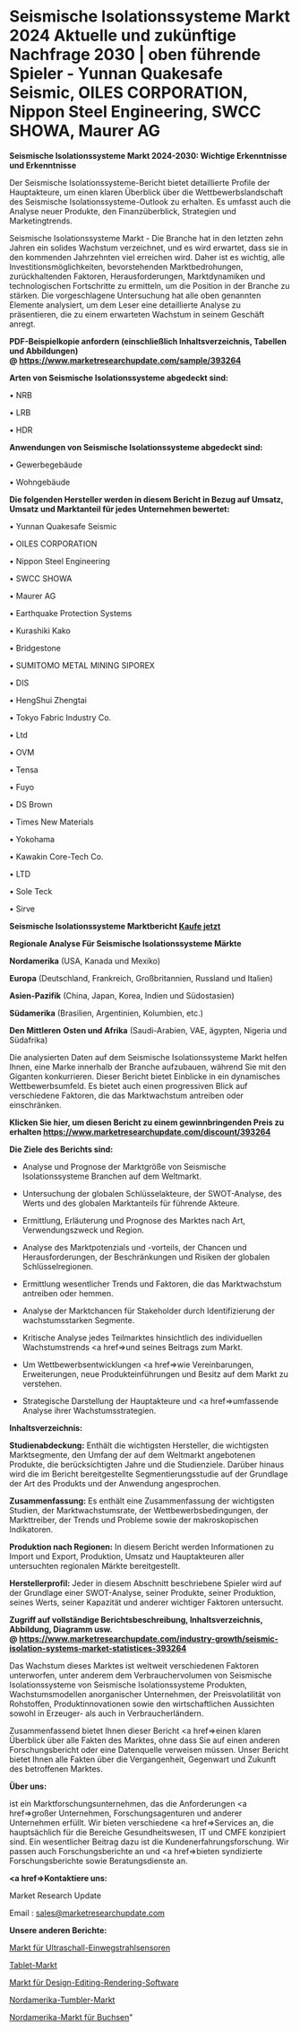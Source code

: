 # Seismische Isolationssysteme Markt 2024 Aktuelle und zukünftige Nachfrage 2030 | oben führende Spieler - Yunnan Quakesafe Seismic, OILES CORPORATION, Nippon Steel Engineering, SWCC SHOWA, Maurer AG

<strong>Seismische Isolationssysteme Markt 2024-2030: Wichtige Erkenntnisse und Erkenntnisse</strong>

Der Seismische Isolationssysteme-Bericht bietet detaillierte Profile der Hauptakteure, um einen klaren Überblick über die Wettbewerbslandschaft des Seismische Isolationssysteme-Outlook zu erhalten. Es umfasst auch die Analyse neuer Produkte, den Finanzüberblick, Strategien und Marketingtrends.

Seismische Isolationssysteme Markt - Die Branche hat in den letzten zehn Jahren ein solides Wachstum verzeichnet, und es wird erwartet, dass sie in den kommenden Jahrzehnten viel erreichen wird. Daher ist es wichtig, alle Investitionsmöglichkeiten, bevorstehenden Marktbedrohungen, zurückhaltenden Faktoren, Herausforderungen, Marktdynamiken und technologischen Fortschritte zu ermitteln, um die Position in der Branche zu stärken. Die vorgeschlagene Untersuchung hat alle oben genannten Elemente analysiert, um dem Leser eine detaillierte Analyse zu präsentieren, die zu einem erwarteten Wachstum in seinem Geschäft anregt.

<strong><b>PDF-Beispielkopie anfordern (einschließlich Inhaltsverzeichnis, Tabellen und Abbildungen) @ </b></strong><strong><a href=https://www.marketresearchupdate.com/sample/393264><strong>https://www.marketresearchupdate.com/sample/393264</u></a></strong></strong>

<strong>Arten von Seismische Isolationssysteme abgedeckt sind:</strong>

• NRB

• LRB

• HDR

<strong>Anwendungen von Seismische Isolationssysteme abgedeckt sind:</strong>

• Gewerbegebäude

• Wohngebäude

<strong>Die folgenden Hersteller werden in diesem Bericht in Bezug auf Umsatz, Umsatz und Marktanteil für jedes Unternehmen bewertet:</strong>

• Yunnan Quakesafe Seismic

• OILES CORPORATION

• Nippon Steel Engineering

• SWCC SHOWA

• Maurer AG

• Earthquake Protection Systems

• Kurashiki Kako

• Bridgestone

• SUMITOMO METAL MINING SIPOREX

• DIS

• HengShui Zhengtai

• Tokyo Fabric Industry Co.

• Ltd

• OVM

• Tensa

• Fuyo

• DS Brown

• Times New Materials

• Yokohama

• Kawakin Core-Tech Co.

• LTD

• Sole Teck

• Sirve

<strong>Seismische Isolationssysteme Marktbericht <a href=https://www.marketresearchupdate.com/buynow/393264>Kaufe jetzt</a></strong>

<strong>Regionale Analyse Für Seismische Isolationssysteme Märkte</strong>

<strong>Nordamerika</strong> (USA, Kanada und Mexiko)

<strong>Europa</strong> (Deutschland, Frankreich, Großbritannien, Russland und Italien)

<strong>Asien-Pazifik</strong> (China, Japan, Korea, Indien und Südostasien)

<strong>Südamerika</strong> (Brasilien, Argentinien, Kolumbien, etc.)

<strong>Den Mittleren</strong> <strong>Osten und Afrika</strong> (Saudi-Arabien, VAE, ägypten, Nigeria und Südafrika)

Die analysierten Daten auf dem Seismische Isolationssysteme Markt helfen Ihnen, eine Marke innerhalb der Branche aufzubauen, während Sie mit den Giganten konkurrieren. Dieser Bericht bietet Einblicke in ein dynamisches Wettbewerbsumfeld. Es bietet auch einen progressiven Blick auf verschiedene Faktoren, die das Marktwachstum antreiben oder einschränken.

<strong>Klicken Sie hier, um diesen Bericht zu einem gewinnbringenden Preis zu erhalten
</strong><strong><a href=https://www.marketresearchupdate.com/discount/393264>https://www.marketresearchupdate.com/discount/393264</b></u></strong></a>

<strong>Die Ziele des Berichts sind:</strong>

- Analyse und Prognose der Marktgröße von Seismische Isolationssysteme Branchen auf dem Weltmarkt.

- Untersuchung der globalen Schlüsselakteure, der SWOT-Analyse, des Werts und des globalen Marktanteils für führende Akteure.

- Ermittlung, Erläuterung und Prognose des Marktes nach Art, Verwendungszweck und Region.

- Analyse des Marktpotenzials und -vorteils, der Chancen und Herausforderungen, der Beschränkungen und Risiken der globalen Schlüsselregionen.

- Ermittlung wesentlicher Trends und Faktoren, die das Marktwachstum antreiben oder hemmen.

- Analyse der Marktchancen für Stakeholder durch Identifizierung der wachstumsstarken Segmente.

- Kritische Analyse jedes Teilmarktes hinsichtlich des individuellen Wachstumstrends <a href=>und</a> seines Beitrags zum Markt.

- Um Wettbewerbsentwicklungen <a href=>wie</a> Vereinbarungen, Erweiterungen, neue Produkteinführungen und Besitz auf dem Markt zu verstehen.

- Strategische Darstellung der Hauptakteure und <a href=>umfas</a>sende Analyse ihrer Wachstumsstrategien.

<strong>Inhaltsverzeichnis:</strong>

<strong>Studienabdeckung:</strong> Enthält die wichtigsten Hersteller, die wichtigsten Marktsegmente, den Umfang der auf dem Weltmarkt angebotenen Produkte, die berücksichtigten Jahre und die Studienziele. Darüber hinaus wird die im Bericht bereitgestellte Segmentierungsstudie auf der Grundlage der Art des Produkts und der Anwendung angesprochen.

<strong>Zusammenfassung:</strong> Es enthält eine Zusammenfassung der wichtigsten Studien, der Marktwachstumsrate, der Wettbewerbsbedingungen, der Markttreiber, der Trends und Probleme sowie der makroskopischen Indikatoren.

<strong>Produktion nach Regionen:</strong> In diesem Bericht werden Informationen zu Import und Export, Produktion, Umsatz und Hauptakteuren aller untersuchten regionalen Märkte bereitgestellt.

<strong>Herstellerprofil:</strong> Jeder in diesem Abschnitt beschriebene Spieler wird auf der Grundlage einer SWOT-Analyse, seiner Produkte, seiner Produktion, seines Werts, seiner Kapazität und anderer wichtiger Faktoren untersucht.

<strong><b>Zugriff auf vollständige Berichtsbeschreibung, Inhaltsverzeichnis, Abbildung, Diagramm usw. @ </b></strong><strong><a href=https://www.marketresearchupdate.com/industry-growth/seismic-isolation-systems-market-statistices-393264>https://www.marketresearchupdate.com/industry-growth/seismic-isolation-systems-market-statistices-393264</a></strong>

Das Wachstum dieses Marktes ist weltweit verschiedenen Faktoren unterworfen, unter anderem dem Verbrauchervolumen von Seismische Isolationssysteme von Seismische Isolationssysteme Produkten, Wachstumsmodellen anorganischer Unternehmen, der Preisvolatilität von Rohstoffen, Produktinnovationen sowie den wirtschaftlichen Aussichten sowohl in Erzeuger- als auch in Verbraucherländern.

Zusammenfassend bietet Ihnen dieser Bericht <a href=>einen</a> klaren Überblick über alle Fakten des Marktes, ohne dass Sie auf einen anderen Forschungsbericht oder eine Datenquelle verweisen müssen. Unser Bericht bietet Ihnen alle Fakten über die Vergangenheit, Gegenwart und Zukunft des betroffenen Marktes.

<strong>Über uns:</strong>

 ist ein Marktforschungsunternehmen, das die Anforderungen <a href=>großer</a> Unternehmen, Forschungsagenturen und anderer Unternehmen erfüllt. Wir bieten verschiedene <a href=>Services</a> an, die hauptsächlich für die Bereiche Gesundheitswesen, IT und CMFE konzipiert sind. Ein wesentlicher Beitrag dazu ist die Kundenerfahrungsforschung. Wir passen auch Forschungsberichte an und <a href=>bieten</a> syndizierte Forschungsberichte sowie Beratungsdienste an.

<strong><a href=>Kontaktiere uns:</a></strong>

Market Research Update

Email : sales@marketresearchupdate.com

<strong>Unsere anderen Berichte:</strong>

<a href=https://www.linkedin.com/pulse/ultrasonic-through-beam-sensor-market-expected>Markt für Ultraschall-Einwegstrahlsensoren</a>

<a href=https://www.linkedin.com/pulse/tablet-market-sizing-up-anticipating-trends-consumption>Tablet-Markt</a>

<a href=https://www.linkedin.com/pulse/design-editing-rendering-software-market-2023>Markt für Design-Editing-Rendering-Software</a>

<a href=https://www.linkedin.com/pulse/north-america-tumbler-market-2023-challenges>Nordamerika-Tumbler-Markt</a>

<a href=https://www.linkedin.com/pulse/north-america-bushings-market-upcoming-trends-segmented>Nordamerika-Markt für Buchsen</a>"
